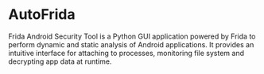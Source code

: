 # AutoFrida
Frida Android Security Tool is a Python GUI application powered by Frida to perform dynamic and static analysis of Android applications. It provides an intuitive interface for attaching to processes, monitoring file system and decrypting app data at runtime. 
